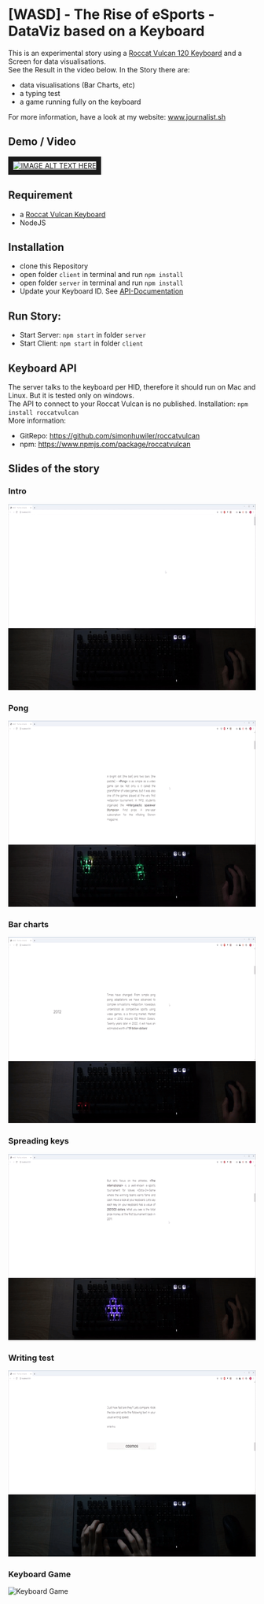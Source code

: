 # [WASD] - The Rise of eSports - DataViz based on a Keyboard
This is an experimental story using a [Roccat Vulcan 120 Keyboard](https://de.roccat.org/Keyboards/Vulcan-120-AIMO) and a Screen for data visualisations.  
See the Result in the video below. In the Story there are:
* data visualisations (Bar Charts, etc)
* a typing test
* a game running fully on the keyboard

For more information, have a look at my website: www.journalist.sh
## Demo / Video
<a href="http://www.youtube.com/watch?feature=player_embedded&v=D0B6WE92s6I
" target="_blank"><img src="http://img.youtube.com/vi/D0B6WE92s6I/0.jpg" 
alt="IMAGE ALT TEXT HERE" width="240" height="180" border="10" /></a>

## Requirement
* a [Roccat Vulcan Keyboard](https://de.roccat.org/Keyboards/)
* NodeJS

## Installation
* clone this Repository
* open folder `client` in terminal and run `npm install`
* open folder `server` in terminal and run `npm install`
* Update your Keyboard ID. See [API-Documentation](./server/src/roccatvulcan/README.md)

## Run Story:
* Start Server: `npm start` in folder `server`
* Start Client: `npm start` in folder `client`

## Keyboard API
The server talks to the keyboard per HID, therefore it should run on Mac and Linux. But it is tested only on windows.  
The API to connect to your Roccat Vulcan is no published.  Installation:
`npm install roccatvulcan`  
More information:
* GitRepo: https://github.com/simonhuwiler/roccatvulcan
* npm: https://www.npmjs.com/package/roccatvulcan


## Slides of the story
### Intro
![Intro](./_gifs/intro.gif)
### Pong
![Pong](./_gifs/pong.gif)
### Bar charts
![Bar chart](./_gifs/barchart.gif)
### Spreading keys
![Spreading keys](./_gifs/spread.gif)
### Writing test
![Writing Test](./_gifs/test.gif)
### Keyboard Game
![Keyboard Game](./_gifs/game.gif)